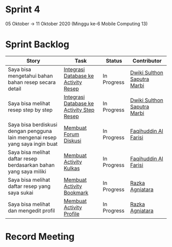 # Sprint 4
05 Oktober -> 11 Oktober 2020 (Minggu ke-6 Mobile Computing 13)

# Sprint Backlog
Story | Task | Status| Contributor
--- | --- | --- | --- 
Saya bisa mengetahui bahan bahan resep secara detail | [Integrasi Database ke Activity Resep](https://github.com/DNABigBoss/Mobcom/issues/18) | In Progress | [Dwiki Sulthon Saputra Marbi](https://github.com/DNABigBoss)
Saya bisa melihat resep step by step | [Integrasi Database ke Activity Step Resep](https://github.com/DNABigBoss/Mobcom/issues/19) | In Progress | [Dwiki Sulthon Saputra Marbi](https://github.com/DNABigBoss)
Saya bisa berdiskusi dengan pengguna lain mengenai resep yang saya ingin buat | [Membuat Forum Diskusi](https://github.com/DNABigBoss/Mobcom/issues/16) | In Progress | [Faqihuddin Al Farisi](https://github.com/falfisme)
Saya bisa melihat daftar resep berdasarkan bahan yang saya miliki | [Membuat Activity Kulkas](https://github.com/DNABigBoss/Mobcom/issues/17) | In Progress | [Faqihuddin Al Farisi](https://github.com/falfisme)
Saya bisa melihat daftar resep yang saya sukai | [Membuat Activity Bookmark](https://github.com/DNABigBoss/Mobcom/issues/14) | In Progress | [Razka Agniatara](https://github.com/Razka173)
Saya bisa melihat dan mengedit profil | [Membuat Activity Profile](https://github.com/DNABigBoss/Mobcom/issues/15) | In Progress | [Razka Agniatara](https://github.com/Razka173)

# Record Meeting
